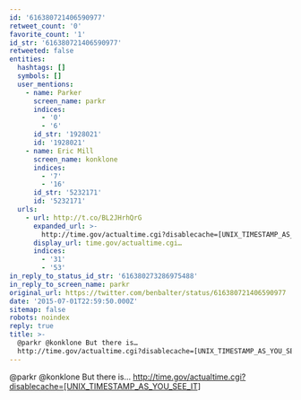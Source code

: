```yaml
---
id: '616380721406590977'
retweet_count: '0'
favorite_count: '1'
id_str: '616380721406590977'
retweeted: false
entities:
  hashtags: []
  symbols: []
  user_mentions:
    - name: Parker
      screen_name: parkr
      indices:
        - '0'
        - '6'
      id_str: '1928021'
      id: '1928021'
    - name: Eric Mill
      screen_name: konklone
      indices:
        - '7'
        - '16'
      id_str: '5232171'
      id: '5232171'
  urls:
    - url: http://t.co/BL2JHrhQrG
      expanded_url: >-
        http://time.gov/actualtime.cgi?disablecache=[UNIX_TIMESTAMP_AS_YOU_SEE_IT
      display_url: time.gov/actualtime.cgi…
      indices:
        - '31'
        - '53'
in_reply_to_status_id_str: '616380273286975488'
in_reply_to_screen_name: parkr
original_url: https://twitter.com/benbalter/status/616380721406590977
date: '2015-07-01T22:59:50.000Z'
sitemap: false
robots: noindex
reply: true
title: >-
  @parkr @konklone But there is…
  http://time.gov/actualtime.cgi?disablecache=[UNIX_TIMESTAMP_AS_YOU_SE…
---
```


@parkr @konklone But there is… http://time.gov/actualtime.cgi?disablecache=[UNIX_TIMESTAMP_AS_YOU_SEE_IT]